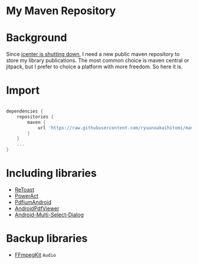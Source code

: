 # My Maven Repository

# Background
Since [jcenter is shutting down](https://jfrog.com/blog/into-the-sunset-bintray-jcenter-gocenter-and-chartcenter/), I need a new public maven repository to store my library publications.
The most common choice is maven central or jitpack, but I prefer to choice a platform with more freedom.
So here it is.

# Import
```groovy

dependencies {
    repositories {
        maven {
            url 'https://raw.githubusercontent.com/ryuunoakaihitomi/maven-repository/master'
        }
    }
    ...
}

```

# Including libraries

* [ReToast](https://github.com/ryuunoakaihitomi/ReToast)
* [PowerAct](https://github.com/ryuunoakaihitomi/PowerAct)
* [PdfiumAndroid](https://github.com/ryuunoakaihitomi/PdfiumAndroid)
* [AndroidPdfViewer](https://github.com/ryuunoakaihitomi/AndroidPdfViewer)
* [Android-Multi-Select-Dialog](https://github.com/ryuunoakaihitomi/Android-Multi-Select-Dialog)

# Backup libraries

* [FFmpegKit](https://github.com/arthenica/ffmpeg-kit) `Audio`